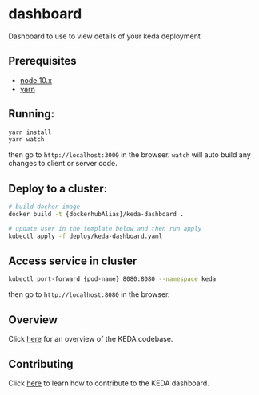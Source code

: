 # dashboard
Dashboard to use to view details of your keda deployment

## Prerequisites

- [node 10.x](https://nodejs.org/en/)
- [yarn](https://yarnpkg.com/en/docs/install)

## Running:

```bash
yarn install
yarn watch
```

then go to `http://localhost:3000` in the browser. `watch` will auto build any changes to client or server code.

## Deploy to a cluster:

```bash
# build docker image
docker build -t {dockerhubAlias}/keda-dashboard .

# update user in the template below and then run apply
kubectl apply -f deploy/keda-dashboard.yaml
```

## Access service in cluster

```bash
kubectl port-forward {pod-name} 8080:8080 --namespace keda
```

then go to `http://localhost:8080` in the browser.

## Overview

Click [here](https://github.com/t-shama/keda-dashboard/blob/master/OVERVIEW.md) for an overview of the KEDA codebase.

## Contributing

Click [here](https://github.com/t-shama/keda-dashboard/blob/master/CONTRIBUTING.md) to learn how to contribute to the KEDA dashboard.
